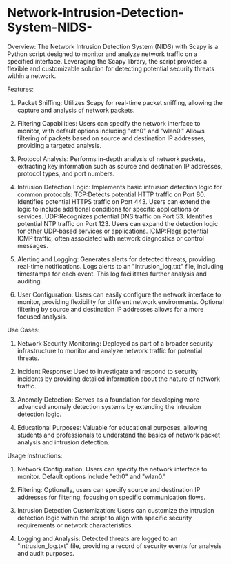 # Network-Intrusion-Detection-System-NIDS-

Overview:
The Network Intrusion Detection System (NIDS) with Scapy is a Python script designed to monitor and analyze network traffic on a specified interface. Leveraging the Scapy library, the script provides a flexible and customizable solution for detecting potential security threats within a network.

Features:
1. Packet Sniffing:
Utilizes Scapy for real-time packet sniffing, allowing the capture and analysis of network packets.

2. Filtering Capabilities:
Users can specify the network interface to monitor, with default options including "eth0" and "wlan0."
Allows filtering of packets based on source and destination IP addresses, providing a targeted analysis.

3. Protocol Analysis:
Performs in-depth analysis of network packets, extracting key information such as source and destination IP addresses, protocol types, and port numbers.

4. Intrusion Detection Logic:
Implements basic intrusion detection logic for common protocols:
TCP:Detects potential HTTP traffic on Port 80.
Identifies potential HTTPS traffic on Port 443.
Users can extend the logic to include additional conditions for specific applications or services.
UDP:Recognizes potential DNS traffic on Port 53.
Identifies potential NTP traffic on Port 123.
Users can expand the detection logic for other UDP-based services or applications.
ICMP:Flags potential ICMP traffic, often associated with network diagnostics or control messages.

5. Alerting and Logging:
Generates alerts for detected threats, providing real-time notifications.
Logs alerts to an "intrusion_log.txt" file, including timestamps for each event. This log facilitates further analysis and auditing.

6. User Configuration:
Users can easily configure the network interface to monitor, providing flexibility for different network environments.
Optional filtering by source and destination IP addresses allows for a more focused analysis.

Use Cases:

1. Network Security Monitoring:
Deployed as part of a broader security infrastructure to monitor and analyze network traffic for potential threats.

2. Incident Response:
Used to investigate and respond to security incidents by providing detailed information about the nature of network traffic.

3. Anomaly Detection:
Serves as a foundation for developing more advanced anomaly detection systems by extending the intrusion detection logic.

4. Educational Purposes:
Valuable for educational purposes, allowing students and professionals to understand the basics of network packet analysis and intrusion detection.

Usage Instructions:

1. Network Configuration:
Users can specify the network interface to monitor. Default options include "eth0" and "wlan0."

2. Filtering:
Optionally, users can specify source and destination IP addresses for filtering, focusing on specific communication flows.

3. Intrusion Detection Customization:
Users can customize the intrusion detection logic within the script to align with specific security requirements or network characteristics.

4. Logging and Analysis:
Detected threats are logged to an "intrusion_log.txt" file, providing a record of security events for analysis and audit purposes.
